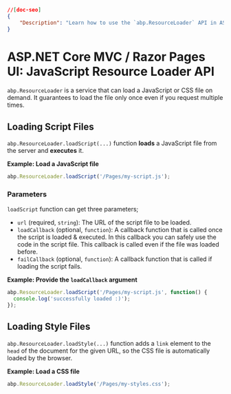 ```json
//[doc-seo]
{
    "Description": "Learn how to use the `abp.ResourceLoader` API in ASP.NET Core to efficiently load and execute JavaScript and CSS files on demand."
}
```

# ASP.NET Core MVC / Razor Pages UI: JavaScript Resource Loader API

`abp.ResourceLoader` is a service that can load a JavaScript or CSS file on demand. It guarantees to load the file only once even if you request multiple times.

## Loading Script Files

`abp.ResourceLoader.loadScript(...)` function **loads** a JavaScript file from the server and **executes** it.

**Example: Load a JavaScript file**

````js
abp.ResourceLoader.loadScript('/Pages/my-script.js');
````

### Parameters

`loadScript` function can get three parameters;

* `url` (required, `string`): The URL of the script file to be loaded.
* `loadCallback` (optional, `function`): A callback function that is called once the script is loaded & executed. In this callback you can safely use the code in the script file. This callback is called even if the file was loaded before.
* `failCallback` (optional, `function`): A callback function that is called if loading the script fails.

**Example: Provide the `loadCallback` argument**

````js
abp.ResourceLoader.loadScript('/Pages/my-script.js', function() {
  console.log('successfully loaded :)');
});
````

## Loading Style Files

`abp.ResourceLoader.loadStyle(...)` function adds a `link` element to the `head` of the document for the given URL, so the CSS file is automatically loaded by the browser.

**Example: Load a CSS file**

````js
abp.ResourceLoader.loadStyle('/Pages/my-styles.css');
````

